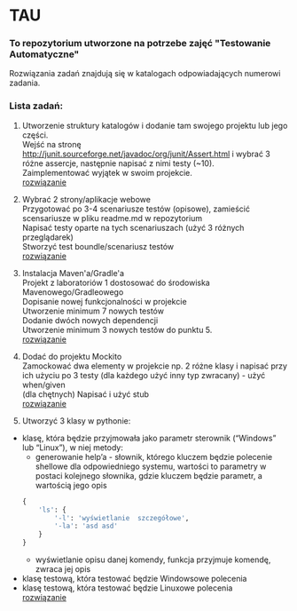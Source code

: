 # TAU  
### To repozytorium utworzone na potrzebe zajęć "Testowanie Automatyczne"   
Rozwiązania zadań znajdują się w katalogach odpowiadających numerowi zadania.  

### Lista zadań:  

1. Utworzenie struktury katalogów i dodanie tam swojego projektu lub jego części.  
Wejść na stronę http://junit.sourceforge.net/javadoc/org/junit/Assert.html i wybrać 3 różne assercje, następnie napisać z nimi testy (~10).  
Zaimplementować wyjątek w swoim projekcie.  
   [rozwiązanie](https://github.com/gottomy2/TAU/tree/main/lab1/src)  
   

2. Wybrać 2 strony/aplikacje webowe  
  Przygotować po 3-4 scenariusze testów (opisowe), zamieścić scensariusze w pliku readme.md w repozytorium  
  Napisać testy oparte na tych scenariuszach (użyć 3 różnych przeglądarek)  
  Stworzyć test boundle/scenariusz testów  
   [rozwiązanie](https://github.com/gottomy2/TAU/tree/main/lab2)  
   

3. Instalacja Maven'a/Gradle'a  
Projekt z laboratoriów 1 dostosować do środowiska Mavenowego/Gradleowego  
Dopisanie nowej funkcjonalności w projekcie  
Utworzenie minimum 7 nowych testów  
Dodanie dwóch nowych dependencji  
Utworzenie minimum 3 nowych testów do punktu 5.  
[rozwiązanie](https://github.com/gottomy2/TAU/tree/main/lab3/src)

4. Dodać do projektu Mockito  
Zamockować dwa elementy w projekcie np. 2 różne klasy i napisać przy ich użyciu po 3 testy (dla każdego użyć inny typ zwracany) - użyć when/given    
(dla chętnych) Napisać i użyć stub  
[rozwiązanie](https://github.com/gottomy2/TAU/tree/main/lab4/src)


6. Utworzyć 3 klasy w pythonie:
- klasę, która będzie przyjmowała jako parametr sterownik (“Windows” lub “Linux”), w niej metody:
    - generowanie help’a - słownik, którego kluczem będzie polecenie shellowe dla odpowiedniego systemu, wartości to parametry w postaci kolejnego słownika, gdzie kluczem będzie parametr, a wartością jego opis
    ```python
    {  
        'ls': {  
            '-l': 'wyświetlanie  szczegółowe',  
            '-la': 'asd asd'  
        }
    }  
    ```
    - wyświetlanie opisu danej komendy, funkcja przyjmuje komendę, zwraca jej opis
- klasę testową, która testować będzie Windowsowe polecenia
- klasę testową, która testować będzie Linuxowe polecenia  
[rozwiązanie](https://github.com/gottomy2/TAU/blob/main/lab6/lab6.py)
